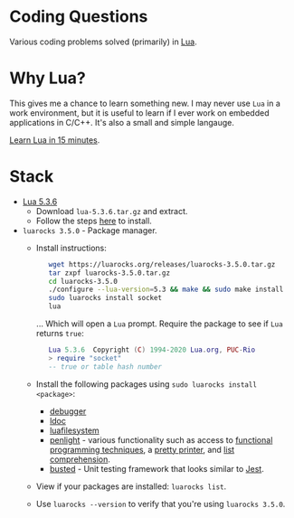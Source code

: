 # Coding Questions

Various coding problems solved (primarily) in [Lua](https://www.lua.org/).

# Why Lua?

This gives me a chance to learn something new. I may never use `Lua` in a work environment, but it is useful to learn if I ever work on embedded applications in C/C++. It's also a small and simple langauge.

[Learn Lua in 15 minutes](http://tylerneylon.com/a/learn-lua/).

# Stack

* [Lua 5.3.6](https://www.lua.org/ftp/)
   * Download `lua-5.3.6.tar.gz` and extract.
   * Follow the steps [here](https://www.lua.org/manual/5.3/readme.html) to install.
* `luarocks 3.5.0` - Package manager.
   * Install instructions:
      ```bash
         wget https://luarocks.org/releases/luarocks-3.5.0.tar.gz
         tar zxpf luarocks-3.5.0.tar.gz
         cd luarocks-3.5.0
         ./configure --lua-version=5.3 && make && sudo make install
         sudo luarocks install socket
         lua
      ``` 
      ... Which will open a `Lua` prompt. Require the package to see if `Lua` returns `true`:
      ```lua
         Lua 5.3.6  Copyright (C) 1994-2020 Lua.org, PUC-Rio
         > require "socket"
         -- true or table hash number
      ```

   * Install the following packages using `sudo luarocks install <package>`:
      * [debugger](https://github.com/slembcke/debugger.lua)
      * [ldoc](https://luarocks.org/modules/steved/ldoc)
      * [luafilesystem](https://luarocks.org/modules/hisham/luafilesystem)
      * [penlight](https://luarocks.org/modules/tieske/penlight) - various functionality such as access to [functional programming techniques](https://lunarmodules.github.io/Penlight/manual/07-functional.md.html), a [pretty printer](https://lunarmodules.github.io/Penlight/libraries/pl.pretty.html), and [list comprehension](https://lunarmodules.github.io/Penlight/libraries/pl.comprehension.html).
      * [busted](https://github.com/Olivine-Labs/busted) - Unit testing framework that looks similar to [Jest](https://jestjs.io/en/).
   * View if your packages are installed: `luarocks list`.
   * Use `luarocks --version` to verify that you're using `luarocks 3.5.0`.
